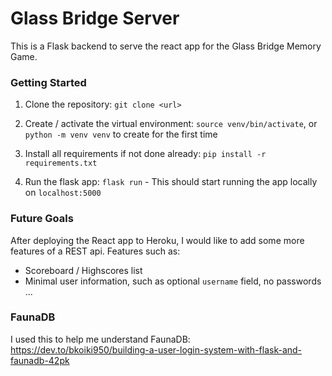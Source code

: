 # Glass Bridge Server

This is a Flask backend to serve the react app for the Glass Bridge Memory Game.

### Getting Started

1. Clone the repository: `git clone <url>`

2. Create / activate the virtual environment: `source venv/bin/activate`, or `python -m venv venv` to create for the first time

3. Install all requirements if not done already: `pip install -r requirements.txt`

4. Run the flask app: `flask run` - This should start running the app locally on `localhost:5000`


### Future Goals

After deploying the React app to Heroku, I would like to add some more features of a REST api.
Features such as:

- Scoreboard / Highscores list
- Minimal user information, such as optional `username` field, no passwords
...



### FaunaDB

I used this to help me understand FaunaDB:
https://dev.to/bkoiki950/building-a-user-login-system-with-flask-and-faunadb-42pk
